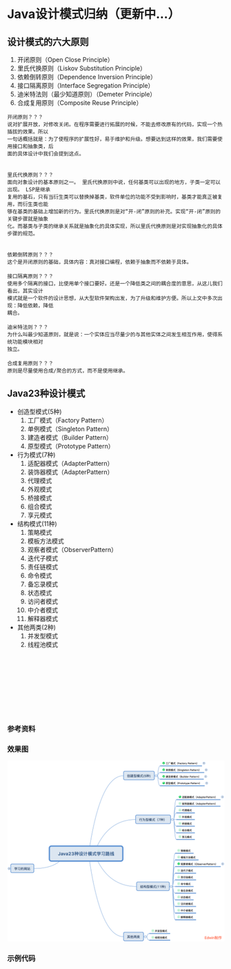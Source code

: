 # Java设计模式归纳（更新中...）

## 设计模式的六大原则

1. 开闭原则（Open Close Principle）
2. 里氏代换原则（Liskov Substitution Principle）
3. 依赖倒转原则（Dependence Inversion Principle）
4. 接口隔离原则（Interface Segregation Principle）
5. 迪米特法则（最少知道原则）（Demeter Principle）
6. 合成复用原则（Composite Reuse Principle）


```
开闭原则？？？
说对扩展开放，对修改关闭。在程序需要进行拓展的时候，不能去修改原有的代码，实现一个热插拔的效果。所以
一句话概括就是：为了使程序的扩展性好，易于维护和升级。想要达到这样的效果，我们需要使用接口和抽象类，后
面的具体设计中我们会提到这点。


里氏代换原则？？？
面向对象设计的基本原则之一。 里氏代换原则中说，任何基类可以出现的地方，子类一定可以出现。 LSP是继承
复用的基石，只有当衍生类可以替换掉基类，软件单位的功能不受到影响时，基类才能真正被复用，而衍生类也能
够在基类的基础上增加新的行为。里氏代换原则是对“开-闭”原则的补充。实现“开-闭”原则的关键步骤就是抽象
化。而基类与子类的继承关系就是抽象化的具体实现，所以里氏代换原则是对实现抽象化的具体步骤的规范。


依赖倒转原则？？？
这个是开闭原则的基础，具体内容：真对接口编程，依赖于抽象而不依赖于具体。

接口隔离原则？？？
使用多个隔离的接口，比使用单个接口要好。还是一个降低类之间的耦合度的意思，从这儿我们看出，其实设计
模式就是一个软件的设计思想，从大型软件架构出发，为了升级和维护方便。所以上文中多次出现：降低依赖，降低
耦合。

迪米特法则？？？
为什么叫最少知道原则，就是说：一个实体应当尽量少的与其他实体之间发生相互作用，使得系统功能模块相对
独立。

合成复用原则？？？
原则是尽量使用合成/聚合的方式，而不是使用继承。
```

## Java23种设计模式

* 创造型模式(5种)
	1. 工厂模式（Factory Pattern）
	2. 单例模式（Singleton Pattern）
	3. 建造者模式（Builder Pattern）
	4. 原型模式（Prototype Pattern）	
* 行为模式(7种)
	1. 适配器模式（AdapterPattern）
	2. 装饰器模式（AdapterPattern）
	3. 代理模式
	4. 外观模式
	5. 桥接模式
	6. 组合模式
	7. 享元模式
* 结构模式(11种)
	1. 策略模式
	2. 模板方法模式
	3. 观察者模式（ObserverPattern）
	4. 迭代子模式
	5. 责任链模式
	6. 命令模式
	7. 备忘录模式
	8. 状态模式
	9. 访问者模式
	10. 中介者模式
	11. 解释器模式
* 其他两类(2种)
	1. 并发型模式
	2. 线程池模式






<br/>
<br/>
<br/>
<br/>
<br/>
<br/>
<br/>
<br/>

### 参考资料

### 效果图
![JavaDesignPatterns-art](https://raw.githubusercontent.com/why168/JavaDesignPatterns/master/art/boss.png)

### 示例代码
